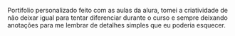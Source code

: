 Portifolio personalizado feito com as aulas da alura, tomei a criatividade de não deixar igual para tentar diferenciar durante o curso e sempre deixando anotações para me lembrar de detalhes simples que eu poderia esquecer.
